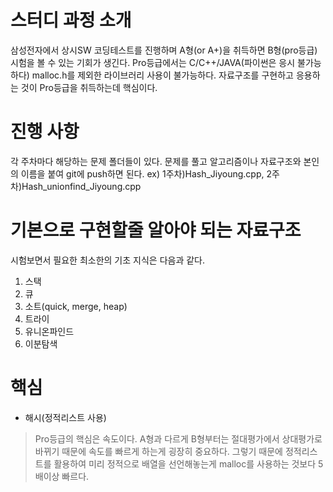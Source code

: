 # 스터디 과정 소개
삼성전자에서 상시SW 코딩테스트를 진행하며 A형(or A+)을 취득하면 B형(pro등급) 시험을 볼 수 있는 기회가 생긴다. Pro등급에서는 C/C++/JAVA(파이썬은 응시 불가능하다) malloc.h를 제외한 라이브러리 사용이 불가능하다. 자료구조를 구현하고 응용하는 것이 Pro등급을 취득하는데 핵심이다.

# 진행 사항
각 주차마다 해당하는 문제 폴더들이 있다. 문제를 풀고 알고리즘이나 자료구조와 본인의 이름을 붙여 git에 push하면 된다.
ex) 1주차)Hash_Jiyoung.cpp, 2주차)Hash_unionfind_Jiyoung.cpp

# 기본으로 구현할줄 알아야 되는 자료구조
시험보면서 필요한 최소한의 기초 지식은 다음과 같다.
1. 스택
2. 큐
3. 소트(quick, merge, heap)
4. 트라이
5. 유니온파인드
6. 이분탐색

# 핵심
* 해시(정적리스트 사용)
>Pro등급의 핵심은 속도이다. A형과 다르게 B형부터는 절대평가에서 상대평가로 바뀌기 때문에 속도를 빠르게 하는게 굉장히 중요하다. 그렇기 때문에 정적리스트를 활용하여 미리 정적으로 배열을 선언해놓는게 malloc를 사용하는 것보다 5배이상 빠르다.
